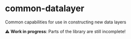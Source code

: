# common-datalayer

Common capabilities for use in constructing new data layers

:warning: **Work in progress**: Parts of the library are still incomplete!
